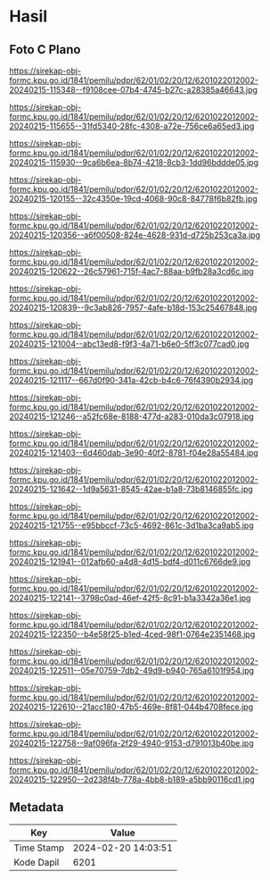 # Hasil

## Foto C Plano

https://sirekap-obj-formc.kpu.go.id/1841/pemilu/pdpr/62/01/02/20/12/6201022012002-20240215-115348--f9108cee-07b4-4745-b27c-a28385a46643.jpg

https://sirekap-obj-formc.kpu.go.id/1841/pemilu/pdpr/62/01/02/20/12/6201022012002-20240215-115655--31fd5340-28fc-4308-a72e-756ce6a65ed3.jpg

https://sirekap-obj-formc.kpu.go.id/1841/pemilu/pdpr/62/01/02/20/12/6201022012002-20240215-115930--9ca6b6ea-8b74-4218-8cb3-1dd96bddde05.jpg

https://sirekap-obj-formc.kpu.go.id/1841/pemilu/pdpr/62/01/02/20/12/6201022012002-20240215-120155--32c4350e-19cd-4068-90c8-84778f6b82fb.jpg

https://sirekap-obj-formc.kpu.go.id/1841/pemilu/pdpr/62/01/02/20/12/6201022012002-20240215-120356--a6f00508-824e-4628-931d-d725b253ca3a.jpg

https://sirekap-obj-formc.kpu.go.id/1841/pemilu/pdpr/62/01/02/20/12/6201022012002-20240215-120622--26c57961-715f-4ac7-88aa-b9fb28a3cd6c.jpg

https://sirekap-obj-formc.kpu.go.id/1841/pemilu/pdpr/62/01/02/20/12/6201022012002-20240215-120839--9c3ab826-7957-4afe-b18d-153c25467848.jpg

https://sirekap-obj-formc.kpu.go.id/1841/pemilu/pdpr/62/01/02/20/12/6201022012002-20240215-121004--abc13ed8-f9f3-4a71-b6e0-5ff3c077cad0.jpg

https://sirekap-obj-formc.kpu.go.id/1841/pemilu/pdpr/62/01/02/20/12/6201022012002-20240215-121117--667d0f90-341a-42cb-b4c6-76f4390b2934.jpg

https://sirekap-obj-formc.kpu.go.id/1841/pemilu/pdpr/62/01/02/20/12/6201022012002-20240215-121246--a52fc68e-8188-477d-a283-010da3c07918.jpg

https://sirekap-obj-formc.kpu.go.id/1841/pemilu/pdpr/62/01/02/20/12/6201022012002-20240215-121403--6d460dab-3e90-40f2-8781-f04e28a55484.jpg

https://sirekap-obj-formc.kpu.go.id/1841/pemilu/pdpr/62/01/02/20/12/6201022012002-20240215-121642--1d9a5631-8545-42ae-b1a8-73b8146855fc.jpg

https://sirekap-obj-formc.kpu.go.id/1841/pemilu/pdpr/62/01/02/20/12/6201022012002-20240215-121755--e95bbccf-73c5-4692-861c-3d1ba3ca9ab5.jpg

https://sirekap-obj-formc.kpu.go.id/1841/pemilu/pdpr/62/01/02/20/12/6201022012002-20240215-121941--012afb60-a4d8-4d15-bdf4-d011c6766de9.jpg

https://sirekap-obj-formc.kpu.go.id/1841/pemilu/pdpr/62/01/02/20/12/6201022012002-20240215-122141--3798c0ad-46ef-42f5-8c91-b1a3342a36e1.jpg

https://sirekap-obj-formc.kpu.go.id/1841/pemilu/pdpr/62/01/02/20/12/6201022012002-20240215-122350--b4e58f25-b1ed-4ced-98f1-0764e2351468.jpg

https://sirekap-obj-formc.kpu.go.id/1841/pemilu/pdpr/62/01/02/20/12/6201022012002-20240215-122511--05e70759-7db2-49d9-b940-765a6101f954.jpg

https://sirekap-obj-formc.kpu.go.id/1841/pemilu/pdpr/62/01/02/20/12/6201022012002-20240215-122610--21acc180-47b5-469e-8f81-044b4708fece.jpg

https://sirekap-obj-formc.kpu.go.id/1841/pemilu/pdpr/62/01/02/20/12/6201022012002-20240215-122758--9af096fa-2f29-4940-9153-d791013b40be.jpg

https://sirekap-obj-formc.kpu.go.id/1841/pemilu/pdpr/62/01/02/20/12/6201022012002-20240215-122950--2d238f4b-778a-4bb8-b189-a5bb90116cd1.jpg


## Metadata

| Key        | Value               |
| ---------- | ------------------- |
| Time Stamp | 2024-02-20 14:03:51 |
| Kode Dapil | 6201                |



